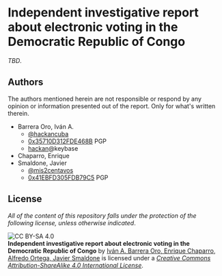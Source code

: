 # Independent investigative report about electronic voting in the Democratic Republic of Congo

*TBD*.

## Authors

The authors mentioned herein are not responsible or respond by any opinion or information presented out of the report. Only for what's written therein.  

* Barrera Oro, Iván A.  
  * [@hackancuba](https://twitter.com/hackancuba)  
  * [0x35710D312FDE468B](https://sks-keyservers.net/pks/lookup?op=get&search=0x35710D312FDE468B) PGP
  * [hackan](https://keybase.io/hackan)@keybase  
* Chaparro, Enrique  
* Smaldone, Javier  
  * [@mis2centavos](https://twitter.com/mis2centavos)  
  * [0x41EBFD305FDB79C5](https://sks-keyservers.net/pks/lookup?op=get&search=0x41EBFD305FDB79C5) PGP

## License

*All of the content of this repository falls under the protection of the following license, unless otherwise indicated*.  

![CC BY-SA 4.0](https://i.creativecommons.org/l/by-sa/4.0/88x31.png)  
**Independent investigative report about electronic voting in the Democratic Republic of Congo** by [Iván A. Barrera Oro, Enrique Chaparro, Alfredo Ortega, Javier Smaldone](https://github.com/HacKanCuBa/evoting-drc#authors) is licensed under a *[Creative Commons Attribution-ShareAlike 4.0 International License](http://creativecommons.org/licenses/by-sa/4.0/)*.  

